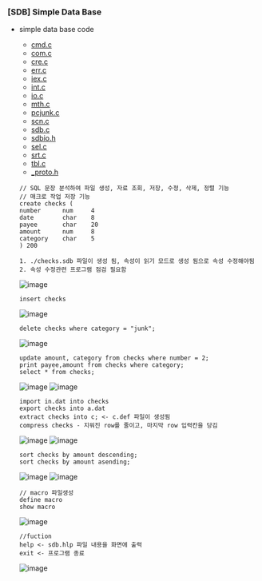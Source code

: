### [SDB] Simple Data Base
* simple data base code
    * [cmd.c](https://github.com/csbyun-data/C-Pro/blob/main/chap05/SDB/cmd.c)
    * [com.c](https://github.com/csbyun-data/C-Pro/blob/main/chap05/SDB/com.c)
    * [cre.c](https://github.com/csbyun-data/C-Pro/blob/main/chap05/SDBcre.c)
    * [err.c](https://github.com/csbyun-data/C-Pro/blob/main/chap05/SDB/err.c)
    * [iex.c](https://github.com/csbyun-data/C-Pro/blob/main/chap05/SDB/iex.c)
    * [int.c](https://github.com/csbyun-data/C-Pro/blob/main/chap05/SDB/int.c)
    * [io.c](https://github.com/csbyun-data/C-Pro/blob/main/chap05/SDB/io.c)
    * [mth.c](https://github.com/csbyun-data/C-Pro/blob/main/chap05/SDB/mth.c)
    * [pcjunk.c](https://github.com/csbyun-data/C-Pro/blob/main/chap05/SDB/pcjunk.c)
    * [scn.c](https://github.com/csbyun-data/C-Pro/blob/main/chap05/SDB/scn.c)
    * [sdb.c](https://github.com/csbyun-data/C-Pro/blob/main/chap05/SDB/sdb.c)
    * [sdbio.h](https://github.com/csbyun-data/C-Pro/blob/main/chap05/SDB/sdbio.h)
    * [sel.c](https://github.com/csbyun-data/C-Pro/blob/main/chap05/SDB/sel.c)
    * [srt.c](https://github.com/csbyun-data/C-Pro/blob/main/chap05/SDB/srt.c)
    * [tbl.c](https://github.com/csbyun-data/C-Pro/blob/main/chap05/SDB/tbl.c)
    * [_proto.h](https://github.com/csbyun-data/C-Pro/blob/main/chap05/SDB/_proto.h)
    ```
    // SQL 문장 분석하여 파일 생성, 자료 조회, 저장, 수정, 삭제, 정렬 기능
    // 매크로 작업 저장 기능
    create checks (
    number      num     4
    date        char    8
    payee       char    20
    amount      num     8
    category    char    5
    ) 200

    1. ./checks.sdb 파일이 생성 됨, 속성이 읽기 모드로 생성 됨으로 속성 수정해야됨
    2. 속성 수정관련 프로그램 점검 필요함
    ```
    ![image](https://github.com/user-attachments/assets/c4c26f22-f863-4b8c-ad0c-ff739bd0912f)
    ```
    insert checks
    ```
    ![image](https://github.com/user-attachments/assets/e583607d-f0a8-4268-bd85-57ddb5409870)
    ```
    delete checks where category = "junk";
    ```
    ![image](https://github.com/user-attachments/assets/165be257-c102-4f7e-8470-b825f2042788)
    ```
    update amount, category from checks where number = 2;
    print payee,amount from checks where category;
    select * from checks;
    ```
    ![image](https://github.com/user-attachments/assets/91e22ab9-f1fc-4bac-a776-f1e4ecd8ef1d)
    ![image](https://github.com/user-attachments/assets/0e99360b-9ec8-4c71-9619-6bf8e957ff6f)

    ```
    import in.dat into checks
    export checks into a.dat
    extract checks into c; <- c.def 파일이 생성됨
    compress checks - 지워진 row를 줄이고, 마지막 row 입력칸을 당김
    ```
    ![image](https://github.com/user-attachments/assets/b25f6712-38e5-44fd-9ec5-90a77dd1949a)
    ![image](https://github.com/user-attachments/assets/e0412b88-8418-4337-8a4b-f9316c4c8d6f)
    ```
    sort checks by amount descending;
    sort checks by amount asending;
    ```
    ![image](https://github.com/user-attachments/assets/ee946edd-cf7e-42c2-a58d-d02efe232998)
    ![image](https://github.com/user-attachments/assets/b86e1720-52fc-47c0-8873-d380968a9062)
    ```
    // macro 파일생성
    define macro
    show macro
    ```
    ![image](https://github.com/user-attachments/assets/6e7900a2-cfde-4535-a234-e508c209885e)
    ```
    //fuction
    help <- sdb.hlp 파일 내용을 화면에 출력
    exit <- 프로그램 종료
    ```
    ![image](https://github.com/user-attachments/assets/125068ed-becc-41a1-b35d-22cd79b9dfa5)





    
